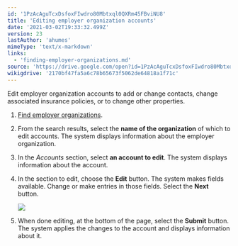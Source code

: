 ```yaml
---
id: '1PzAcAguTcxDsfoxFIwdro80Mbtxql0QXRm45FBviNU8'
title: 'Editing employer organization accounts'
date: '2021-03-02T19:33:32.499Z'
version: 23
lastAuthor: 'ahumes'
mimeType: 'text/x-markdown'
links:
  - 'finding-employer-organizations.md'
source: 'https://drive.google.com/open?id=1PzAcAguTcxDsfoxFIwdro80Mbtxql0QXRm45FBviNU8'
wikigdrive: '2170bf47fa5a6c78b65673f5062de64818a1f71c'
---
```

Edit employer organization accounts to add or change contacts, change associated insurance policies, or to change other properties.
1. [F](finding-employer-organizations.md)[ind employer organizations](finding-employer-organizations.md).
2. From the search results, select the <strong>name of the organization</strong> of which to edit accounts. The system displays information about the employer organization.
3. In the <em>Accounts</em> section, select <strong>an account to edit</strong>. The system displays information about the account.
4. In the section to edit, choose the <strong>Edit</strong> button. The system makes fields available. Change or make entries in those fields. Select the <strong>Next</strong> button. 

   <img src="../editing-employer-organization-accounts.assets/49e42941acacd24f80fe8f38228e1995.png" />  

5. When done editing, at the bottom of the page, select the <strong>Submit</strong> button. The system applies the changes to the account and displays information about it.
